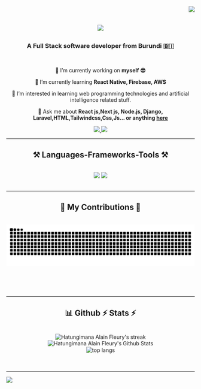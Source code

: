 <img align="right" src="https://visitor-badge.laobi.icu/badge?page_id=hafgun.hafgun" />

<h1 align="center">
    <img src="https://readme-typing-svg.herokuapp.com/?font=Righteous&size=35&center=true&vCenter=true&width=500&height=70&duration=4000&lines=Hi+There!+👋;+I'm+Alain+Fleury+Hat!;" />
</h1>

<h3 align="center">A Full Stack software developer from Burundi 🇧🇮 </h3>

<br/>

<div align="center">
 
 🔭 I’m currently working on **myself 😎**
 
 🌱 I’m currently learning **React Native, Firebase, AWS**

 👀 I’m interested in learning web programming technologies and artificial intelligence related stuff.

💬 Ask me about **React js,Next js, Node.js, Django, Laravel,HTML,Tailwindcss,Css,Js... or anything [here](https://github.com/Hafgun/Hafgun/issues)**

 </div>

 <div align="center"> 
  <a href="mailto:hafpixels06@gmail.com">
    <img src="https://img.shields.io/badge/Gmail-333333?style=for-the-badge&logo=gmail&logoColor=red" />
  </a>
  <a href="https://linkedin.com/in/Alain-Fleury-Hatungimana" target="_blank">
    <img src="https://img.shields.io/badge/LinkedIn-0077B5?style=for-the-badge&logo=linkedin&logoColor=white" target="_blank" />
  </a>
<!--   <a href="https://hafgun.github.io" target="_blank"> -->
<!--      <img src="https://img.shields.io/badge/Portfolio-FF5722?style=for-the-badge&logo=todoist&logoColor=white" target="_blank" />  -->
<!--   </a> -->
</div>

 <hr/>

<h2 align="center">⚒️ Languages-Frameworks-Tools ⚒️</h2>
<br/>
<div align="center">
    <img src="https://skillicons.dev/icons?i=react,bootstrap,mui,html,css,vscode,github,figma,tailwind,git" />
    <img src="https://skillicons.dev/icons?i=java,python,javascript,laravel,nextjs,mysql,django" /><br>
</div>

<br/>
<hr/>

<div align="center">
  <h2>🐍 My Contributions 🐍</h2>
  <br>
  <img alt="snake eating my contributions" src="https://raw.githubusercontent.com/hafgun/hafgun/output/github-contribution-grid-snake.svg" />
  
  <br/><br/><br/>
</div>

<hr/>

<h2 align="center">📊 Github ⚡ Stats ⚡</h2>
<br>
<div align=center>
  <img width=390 src="https://github-readme-streak-stats.herokuapp.com/?user=Hafgun&count_private=true&theme=react&border_radius=10" alt="Hatungimana Alain Fleury's streak"/>
  <img width=390 src="https://github-readme-stats.vercel.app/api?username=Hafgun&show_icons=true&include_all_commits=true&count_private=true&layout=compact&theme=react&rank_icon=github&border_radius=10" alt="Hatungimana Alain Fleury's Github Stats" />
  <br/>
  <img width=325 align="center" src="https://github-readme-stats.vercel.app/api/top-langs/?username=Hafgun&hide=HTML&langs_count=8&layout=compact&theme=react&border_radius=10&size_weight=0.5&count_weight=0.5&exclude_repo=github-readme-stats" alt="top langs" />
    
</div>

<br/>
<br/>

<hr/>

[![](https://github-readme-activity-graph.vercel.app/graph?username=Hafgun&bg_color=060A0CD0&color=E6EDF3&line=00E7FF&point=00E7FF&area=true&hide_border=true)](https://github.com/Hafgun/github-readme-activity-graph)

<br/>
<br/>
